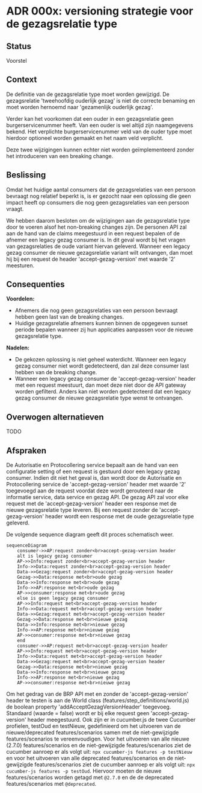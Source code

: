 # ADR 000x: versioning strategie voor de gezagsrelatie type

## Status
Voorstel

## Context
De definitie van de gezagsrelatie type moet worden gewijzigd. De gezagsrelatie 'tweehoofdig ouderlijk gezag' is niet de correcte benaming en moet worden hernoemd naar 'gezamenlijk ouderlijk gezag'.

Verder kan het voorkomen dat een ouder in een gezagsrelatie geen burgerservicenummer heeft. Van een ouder is wel altijd zijn naamgegevens bekend. Het verplichte burgerservicenummer veld van de ouder type moet hierdoor optioneel worden gemaakt en het naam veld verplicht.

Deze twee wijzigingen kunnen echter niet worden geïmplementeerd zonder het introduceren van een breaking change.

## Beslissing
Omdat het huidige aantal consumers dat de gezagsrelaties van een persoon bevraagt nog relatief beperkt is, is er gezocht naar een oplossing die geen impact heeft op consumers die nog geen gezagsrelaties van een persoon vraagt.

We hebben daarom besloten om de wijzigingen aan de gezagsrelatie type door te voeren alsof het non-breaking changes zijn. De personen API zal aan de hand van de claims meegestuurd in een request bepalen of de afnemer een legacy gezag consumer is. In dit geval wordt bij het vragen van gezagsrelaties de oude variant hiervan geleverd. Wanneer een legacy gezag consumer de nieuwe gezagsrelatie variant wilt ontvangen, dan moet hij bij een request de header 'accept-gezag-version' met waarde '2' meesturen.

## Consequenties
**Voordelen:**
- Afnemers die nog geen gezagsrelaties van een persoon bevraagt hebben geen last van de breaking changes.
- Huidige gezagsrelatie afnemers kunnen binnen de opgegeven sunset periode bepalen wanneer zij hun applicaties aanpassen voor de nieuwe gezagsrelatie type.

**Nadelen:**
- De gekozen oplossing is niet geheel waterdicht. Wanneer een legacy gezag consumer niet wordt gedetecteerd, dan zal deze consumer last hebben van de breaking change.
- Wanneer een legacy gezag consumer de 'accept-gezag-version' header met een request meestuurt, dan moet deze niet door de API gateway worden gefilterd. Anders kan niet worden gedetecteerd dat een legacy gezag consumer de nieuwe gezagsrelatie type wenst te ontvangen.

## Overwogen alternatieven
TODO

## Afspraken
De Autorisatie en Protocollering service bepaalt aan de hand van een configuratie setting of een request is gestuurd door een legacy gezag consumer. Indien dit niet het geval is, dan wordt door de Autorisatie en Protocollering service de 'accept-gezag-version' header met waarde '2' toegevoegd aan de request voordat deze wordt gerouteerd naar de informatie service, data service en gezag API. De gezag API zal voor elke request met de 'accept-gezag-version' header een response met de nieuwe gezagsrelatie type leveren. Bij een request zonder de 'accept-gezag-version' header wordt een response met de oude gezagsrelatie type geleverd.

De volgende sequence diagram geeft dit proces schematisch weer.

``` mermaid
sequenceDiagram
    consumer->>AP:request zonder<br>accept-gezag-version header
    alt is legacy gezag consumer
    AP->>Info:request zonder<br>accept-gezag-version header
    Info->>Data:request zonder<br>accept-gezag-version header
    Data->>Gezag:request zonder<br>accept-gezag-version header
    Gezag->>Data:response met<br>oude gezag
    Data->>Info:response met<br>oude gezag
    Info->>AP:response met<br>oude gezag
    AP->>consumer:response met<br>oude gezag
    else is geen legacy gezag consumer
    AP->>Info:request met<br>accept-gezag-version header
    Info->>Data:request met<br>accept-gezag-version header
    Data->>Gezag:request met<br>accept-gezag-version header
    Gezag->>Data:response met<br>nieuwe gezag
    Data->>Info:response met<br>nieuwe gezag
    Info->>AP:response met<br>nieuwe gezag
    AP->>consumer:response met<br>nieuwe gezag
    end
    consumer->>AP:request met<br>accept-gezag-version header
    AP->>Info:request met<br>accept-gezag-version header
    Info->>Data:request met<br>accept-gezag-version header
    Data->>Gezag:request met<br>accept-gezag-version header
    Gezag->>Data:response met<br>nieuwe gezag
    Data->>Info:response met<br>nieuwe gezag
    Info->>AP:response met<br>nieuwe gezag
    AP->>consumer:response met<br>nieuwe gezag
```

Om het gedrag van de BRP API met en zonder de 'accept-gezag-version' header te testen is aan de World class (features/step_definitions/world.js) de boolean property 'addAcceptGezagVersionHeader' toegevoeg. Standaard (waarde = false) wordt er bij elke request geen 'accept-gezag-version' header meegestuurd. Ook zijn er in cucumber.js de twee Cucumber profielen, testOud en testNieuw, gedefinieerd om het uitvoeren van de nieuwe/deprecated features/scenarios samen met de niet-gewijzigde features/scenarios te vereenvoudigen.
Voor het uitvoeren van alle nieuwe (2.7.0) features/scenarios en de niet-gewijzigde features/scenarios ziet de cucumber aanroep er als volgt uit: `npx cucumber-js features -p testNieuw` en voor het uitvoeren van alle deprecated features/scenarios en de niet-gewijzigde features/scenarios ziet de cucumber aanroep er als volgt uit: `npx cucumber-js features -p testOud`.
Hiervoor moeten de nieuwe features/scenarios worden getagd met `@2.7.0` en de de deprecated features/scenarios met `@deprecated`.
